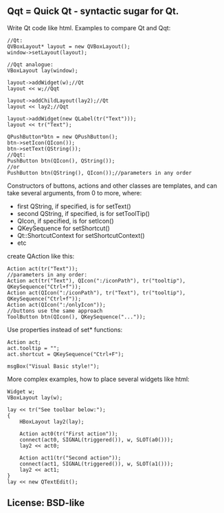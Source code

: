 Qqt = Quick Qt - syntactic sugar for Qt.
----------------------------------------
Write Qt code like html. Examples to compare Qt and Qqt:

	//Qt:
	QVBoxLayout* layout = new QVBoxLayout();
	window->setLayout(layout);
	
	//Qqt analogue:
	VBoxLayout lay(window);

	layout->addWidget(w);//Qt
	layout << w;//Qqt

	layout->addChildLayout(lay2);//Qt
	layout << lay2;//Qqt

	layout->addWidget(new QLabel(tr("Text")));
	layout << tr("Text");

	QPushButton*btn = new QPushButton();
	btn->setIcon(QIcon());
	btn->setText(QString());
	//Qqt:
	PushButton btn(QIcon(), QString());
	//or
	PushButton btn(QString(), QIcon());//parameters in any order

Constructors of buttons, actions and other classes are templates, and can take several arguments, from 0 to more, where:

* first QString, if specified, is for setText()
* second QString, if specified, is for setToolTip()
* QIcon, if specified, is for setIcon()
* QKeySequence for setShortcut()
* Qt::ShortcutContext for setShortcutContext()
* etc

create QAction like this:

	Action act(tr("Text"));
	//parameters in any order:
	Action act(tr("Text"), QIcon(":/iconPath"), tr("tooltip"), QKeySequence("Ctrl+f"));
	Action act(QIcon(":/iconPath"), tr("Text"), tr("tooltip"), QKeySequence("Ctrl+f"));
	Action act(QIcon(":/onlyIcon"));
	//buttons use the same approach
	ToolButton btn(QIcon(), QKeySequence("..."));

Use properties instead of set* functions:

	Action act;
	act.tooltip = "";
	act.shortcut = QKeySequence("Ctrl+F");

	msgBox("Visual Basic style!");

More complex examples, how to place several widgets like html:

	Widget w;
	VBoxLayout lay(w);
	
	lay << tr("See toolbar below:");
	{
		HBoxLayout lay2(lay);
		
		Action act0(tr("First action"));
		connect(act0, SIGNAL(triggered()), w, SLOT(a0()));
		lay2 << act0;

		Action act1(tr("Second action"));
		connect(act1, SIGNAL(triggered()), w, SLOT(a1()));
		lay2 << act1;
	}
	lay << new QTextEdit();

License: BSD-like
-----------------